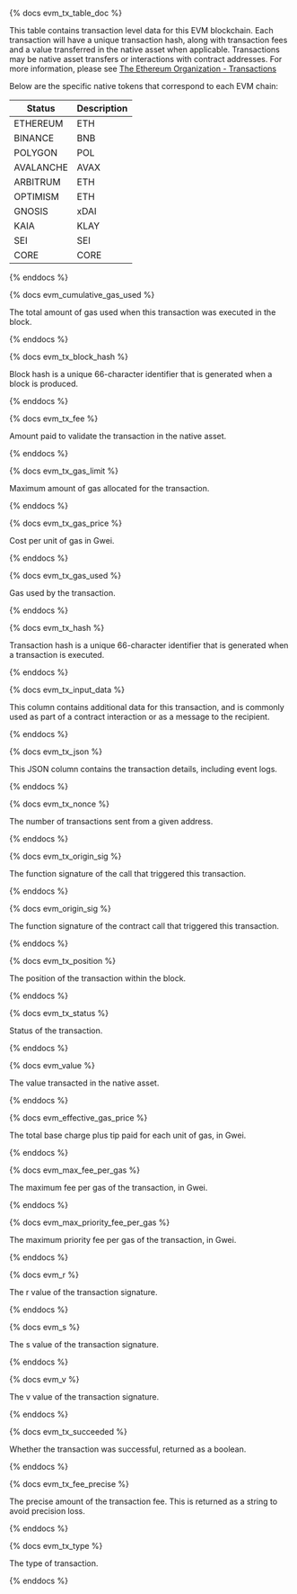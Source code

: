 {% docs evm_tx_table_doc %}

This table contains transaction level data for this EVM blockchain. Each transaction will have a unique transaction hash, along with transaction fees and a value transferred in the native asset when applicable. Transactions may be native asset transfers or interactions with contract addresses. For more information, please see [The Ethereum Organization - Transactions](https://ethereum.org/en/developers/docs/transactions/)

Below are the specific native tokens that correspond to each EVM chain:

| Status     | Description |
|------------|-------------|
| ETHEREUM   | ETH         |
| BINANCE    | BNB         |
| POLYGON    | POL         |
| AVALANCHE  | AVAX        |
| ARBITRUM   | ETH         |
| OPTIMISM   | ETH         |
| GNOSIS     | xDAI        |
| KAIA       | KLAY        |
| SEI        | SEI         |
| CORE       | CORE        |

{% enddocs %}


{% docs evm_cumulative_gas_used %}

The total amount of gas used when this transaction was executed in the block. 

{% enddocs %}


{% docs evm_tx_block_hash %}

Block hash is a unique 66-character identifier that is generated when a block is produced. 

{% enddocs %}


{% docs evm_tx_fee %}

Amount paid to validate the transaction in the native asset. 

{% enddocs %}


{% docs evm_tx_gas_limit %}

Maximum amount of gas allocated for the transaction. 

{% enddocs %}


{% docs evm_tx_gas_price %}

Cost per unit of gas in Gwei. 

{% enddocs %}


{% docs evm_tx_gas_used %}

Gas used by the transaction.

{% enddocs %}


{% docs evm_tx_hash %}

Transaction hash is a unique 66-character identifier that is generated when a transaction is executed. 

{% enddocs %}


{% docs evm_tx_input_data %}

This column contains additional data for this transaction, and is commonly used as part of a contract interaction or as a message to the recipient.  

{% enddocs %}


{% docs evm_tx_json %}

This JSON column contains the transaction details, including event logs. 

{% enddocs %}


{% docs evm_tx_nonce %}

The number of transactions sent from a given address. 

{% enddocs %}


{% docs evm_tx_origin_sig %}

The function signature of the call that triggered this transaction. 

{% enddocs %}

{% docs evm_origin_sig %}

The function signature of the contract call that triggered this transaction.

{% enddocs %}


{% docs evm_tx_position %}

The position of the transaction within the block. 

{% enddocs %}


{% docs evm_tx_status %}

Status of the transaction. 

{% enddocs %}


{% docs evm_value %}

The value transacted in the native asset. 

{% enddocs %}


{% docs evm_effective_gas_price %}

The total base charge plus tip paid for each unit of gas, in Gwei.

{% enddocs %}

{% docs evm_max_fee_per_gas %}

The maximum fee per gas of the transaction, in Gwei.

{% enddocs %}


{% docs evm_max_priority_fee_per_gas %}

The maximum priority fee per gas of the transaction, in Gwei.

{% enddocs %}


{% docs evm_r %}

The r value of the transaction signature.

{% enddocs %}


{% docs evm_s %}

The s value of the transaction signature.

{% enddocs %}


{% docs evm_v %}

The v value of the transaction signature.

{% enddocs %}

{% docs evm_tx_succeeded %}

Whether the transaction was successful, returned as a boolean.

{% enddocs %}

{% docs evm_tx_fee_precise %}

The precise amount of the transaction fee. This is returned as a string to avoid precision loss. 

{% enddocs %}

{% docs evm_tx_type %}

The type of transaction. 

{% enddocs %}